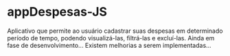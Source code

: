# appDespesas-JS
Aplicativo que permite ao usuário cadastrar suas despesas em determinado período de tempo, podendo visualizá-las, filtrá-las e excluí-las. Ainda em fase de desenvolvimento... Existem melhorias a serem implementadas... 
